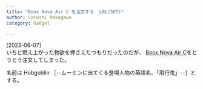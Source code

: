 ```yaml
---
title: "Boox Nova Air C を注文する _LBL(SKT)"
author: Satoshi Nakagawa
category: Gadget

---
```


[2023-06-07]  
  いちど燃え上がった物欲を押さえたつもりだったのだが、
[Boox Nova Air C](https://sktgroup.co.jp/boox-novaairc/)をとうとう注文してしまった。

 名前は Hobgoblin 
［--ムーミンに出てくる登場人物の英語名、「飛行鬼」--］とする。


